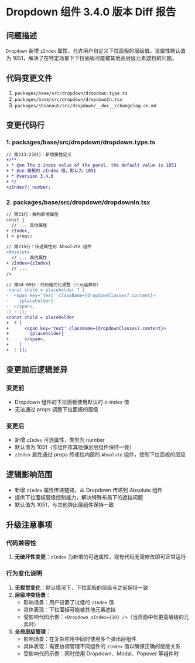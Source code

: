 # Dropdown 组件 3.4.0 版本 Diff 报告

## 问题描述

`Dropdown` 新增 `zIndex` 属性，允许用户自定义下拉面板的层级值。该属性默认值为 1051，解决了在特定场景下下拉面板可能被其他高层级元素遮挡的问题。

## 代码变更文件

1. `packages/base/src/dropdown/dropdown.type.ts`
2. `packages/base/src/dropdown/dropdownIn.tsx`
3. `packages/shineout/src/dropdown/__doc__/changelog.cn.md`

## 变更代码行

### 1. packages/base/src/dropdown/dropdown.type.ts
```diff
// 第213-218行：新增属性定义
+/**
+ * @en The z-index value of the panel, the default value is 1051
+ * @cn 面板的 zIndex 值，默认为 1051
+ * @version 3.4.0
+ */
+zIndex?: number;
```

### 2. packages/base/src/dropdown/dropdownIn.tsx
```diff
// 第31行：解构新增属性
const {
  // ... 其他属性
+ zIndex,
} = props;

// 第215行：传递属性到 Absolute 组件
<Absolute
  // ... 其他属性
+ zIndex={zIndex}
  // ...
/>

// 第84-89行：代码格式化调整（三元运算符）
-const child = placeholder ? [
-  <span key='text' className={dropdownClasses?.content}>
-    {placeholder}
-  </span>,
-] : [];
+const child = placeholder
+  ? [
+      <span key='text' className={dropdownClasses?.content}>
+        {placeholder}
+      </span>,
+    ]
+  : [];
```

## 变更前后逻辑差异

### 变更前
- Dropdown 组件的下拉面板使用默认的 z-index 值
- 无法通过 props 调整下拉面板的层级

### 变更后
- 新增 `zIndex` 可选属性，类型为 number
- 默认值为 1051（与组件库其他弹出层组件保持一致）
- `zIndex` 属性通过 props 传递给内部的 `Absolute` 组件，控制下拉面板的层级

## 逻辑影响范围
- 新增 `zIndex` 属性传递链路，从 Dropdown 传递到 Absolute 组件
- 提供下拉面板层级控制能力，解决特殊布局下的遮挡问题
- 默认值为 1051，与其他弹出层组件保持一致

## 升级注意事项

### 代码兼容性
1. **无破坏性变更**：`zIndex` 为新增的可选属性，现有代码无需修改即可正常运行

### 行为变化说明
1. **无视觉变化**：默认情况下，下拉面板的层级与之前保持一致
2. **层级冲突场景**：
   - 影响场景：用户设置了过低的 `zIndex` 值
   - 具体表现：下拉面板可能被其他元素遮挡
   - 受影响代码示例：`<Dropdown zIndex={10} />`（当页面中有更高层级的元素时）
3. **全局层级管理**：
   - 影响场景：在复杂应用中同时使用多个弹出层组件
   - 具体表现：需要协调管理不同组件的 `zIndex` 值以确保正确的层级关系
   - 受影响代码示例：同时使用 Dropdown、Modal、Popover 等组件时